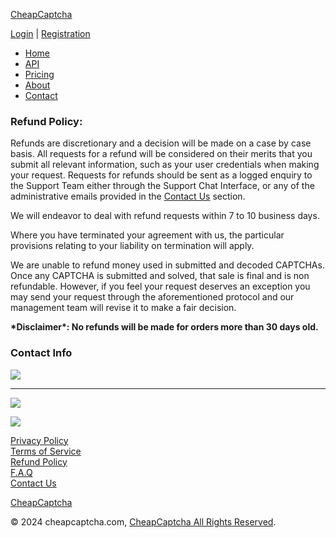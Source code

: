[CheapCaptcha](https://cheapcaptcha.com/)

[Login](https://cheapcaptcha.com/login) | [Registration](https://cheapcaptcha.com/register)

* [Home](https://cheapcaptcha.com/ "Home")
* [API](https://cheapcaptcha.com/api "API")
* [Pricing](https://cheapcaptcha.com/pricing "Pricing")
* [About](https://cheapcaptcha.com/about "About")
* [Contact](https://cheapcaptcha.com/contact "Contact")

### Refund Policy:

Refunds are discretionary and a decision will be made on a case by case basis. All requests for a refund will be considered on their merits that you submit all relevant information, such as your user credentials when making your request. Requests for refunds should be sent as a logged enquiry to the Support Team either through the Support Chat Interface, or any of the administrative emails provided in the [Contact Us](https://cheapcaptcha.com/contact) section.

We will endeavor to deal with refund requests within 7 to 10 business days.

Where you have terminated your agreement with us, the particular provisions relating to your liability on termination will apply.

We are unable to refund money used in submitted and decoded CAPTCHAs. Once any CAPTCHA is submitted and solved, that sale is final and is non refundable. However, if you feel your request deserves an exception you may send your request through the aforementioned protocol and our management team will revise it to make a fair decision.

**\*Disclaimer\*: No refunds will be made for orders more than 30 days old.**

### Contact Info

![](//cheapcaptcha.com/static/img/contact-info-ccc.png) 

* * *

![](//cheapcaptcha.com/static/img/info-ccc.png)

![](//cheapcaptcha.com/static/img/logos/cc_avangate_all_463x47_transp.gif)

[Privacy Policy](https://cheapcaptcha.com/privacy-policy)  
[Terms of Service](https://cheapcaptcha.com/terms)  
[Refund Policy](https://cheapcaptcha.com/refund-policy)  
[F.A.Q](https://cheapcaptcha.com/faq)  
[Contact Us](https://cheapcaptcha.com/contact)

[CheapCaptcha](https://cheapcaptcha.com/)

© 2024 cheapcaptcha.com, [CheapCaptcha All Rights Reserved](https://cheapcaptcha.com/).

[](https://cheapcaptcha.com/cheapcaptcha.com)